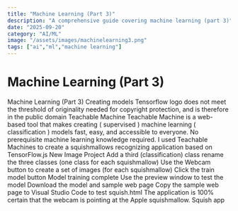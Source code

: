 ```yaml
---
title: "Machine Learning (Part 3)"
description: "A comprehensive guide covering machine learning (part 3)"
date: "2025-09-20"
category: "AI/ML"
image: "/assets/images/machinelearning3.png"
tags: ["ai","ml","machine learning"]
---
```


# Machine Learning (Part 3)

Machine Learning (Part 3) Creating models Tensorflow logo does not meet the threshold of originality needed for copyright protection, and is therefore in the public domain Teachable Machine Teachable Machine is a web-based tool that makes creating ( supervised ) machine learning ( classification ) models fast, easy, and accessible to everyone. No prerequisite machine learning knowledge required. I used Teachable Machines to create a squishmallows recognizing application based on TensorFlow.js New Image Project Add a third (classification) class rename the three classes (one class for each squishmallow) Use the Webcam button to create a set of images (for each squishmallow) Click the train model button Model training complete Use the preview window to test the model Download the model and sample web page Copy the sample web page to Visual Studio Code to test squish.html The application is 100% certain that the webcam is pointing at the Apple squishmallow. Squish app
